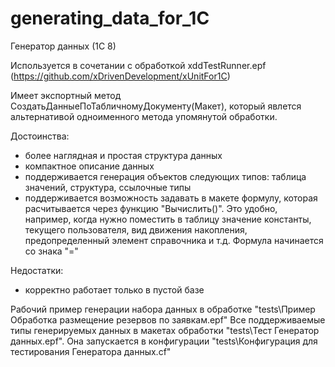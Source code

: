 # generating_data_for_1C
Генератор данных (1С 8)
 
Используется в сочетании с обработкой xddTestRunner.epf (https://github.com/xDrivenDevelopment/xUnitFor1C)

Имеет экспортный метод СоздатьДанныеПоТабличномуДокументу(Макет), который явлется альтернативой одноименного метода упомянутой обработки.

Достоинства:
- более наглядная и простая структура данных
- компактное описание данных
- поддерживается генерация объектов следующих типов: таблица значений, структура, ссылочные типы
- поддерживается возможность задавать в макете формулу, которая расчитывается через функцию "Вычислить()". Это удобно, например, когда нужно поместить в таблицу значение константы, текущего пользователя, вид движения накопления, предопределенный элемент справочника и т.д. Формула начинается со знака "="

Недостатки:
- корректно работает только в пустой базе


Рабочий пример генерации набора данных в обработке "tests\Пример Обработка размещение резервов по заявкам.epf"
Все поддерживаемые типы генерируемых данных в макетах обработки "tests\Тест Генератор данных.epf". Она запускается в конфигурации "tests\Конфигурация для тестирования Генератора данных.cf"
